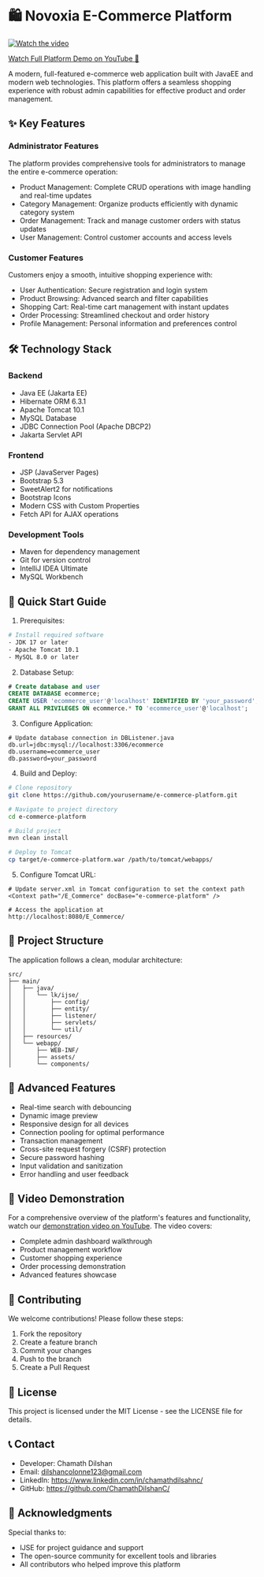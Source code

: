 # 🛍️ Novoxia E-Commerce Platform

[![Watch the video](https://img.shields.io/badge/YouTube-FF0000?style=for-the-badge&logo=youtube&logoColor=white)](https://youtu.be/XgEDiRGkxNQ)

[Watch Full Platform Demo on YouTube 🎥](https://youtu.be/XgEDiRGkxNQ)

A modern, full-featured e-commerce web application built with JavaEE and modern web technologies. This platform offers a seamless shopping experience with robust admin capabilities for effective product and order management.

## ✨ Key Features

### Administrator Features
The platform provides comprehensive tools for administrators to manage the entire e-commerce operation:

- Product Management: Complete CRUD operations with image handling and real-time updates
- Category Management: Organize products efficiently with dynamic category system
- Order Management: Track and manage customer orders with status updates
- User Management: Control customer accounts and access levels

### Customer Features
Customers enjoy a smooth, intuitive shopping experience with:

- User Authentication: Secure registration and login system
- Product Browsing: Advanced search and filter capabilities
- Shopping Cart: Real-time cart management with instant updates
- Order Processing: Streamlined checkout and order history
- Profile Management: Personal information and preferences control

## 🛠️ Technology Stack

### Backend
- Java EE (Jakarta EE)
- Hibernate ORM 6.3.1
- Apache Tomcat 10.1
- MySQL Database
- JDBC Connection Pool (Apache DBCP2)
- Jakarta Servlet API

### Frontend
- JSP (JavaServer Pages)
- Bootstrap 5.3
- SweetAlert2 for notifications
- Bootstrap Icons
- Modern CSS with Custom Properties
- Fetch API for AJAX operations

### Development Tools
- Maven for dependency management
- Git for version control
- IntelliJ IDEA Ultimate
- MySQL Workbench

## 📲 Quick Start Guide

1. Prerequisites:
```bash
# Install required software
- JDK 17 or later
- Apache Tomcat 10.1
- MySQL 8.0 or later
```

2. Database Setup:
```sql
# Create database and user
CREATE DATABASE ecommerce;
CREATE USER 'ecommerce_user'@'localhost' IDENTIFIED BY 'your_password';
GRANT ALL PRIVILEGES ON ecommerce.* TO 'ecommerce_user'@'localhost';
```

3. Configure Application:
```properties
# Update database connection in DBListener.java
db.url=jdbc:mysql://localhost:3306/ecommerce
db.username=ecommerce_user
db.password=your_password
```

4. Build and Deploy:
```bash
# Clone repository
git clone https://github.com/yourusername/e-commerce-platform.git

# Navigate to project directory
cd e-commerce-platform

# Build project
mvn clean install

# Deploy to Tomcat
cp target/e-commerce-platform.war /path/to/tomcat/webapps/
```

5. Configure Tomcat URL:
```properties
# Update server.xml in Tomcat configuration to set the context path
<Context path="/E_Commerce" docBase="e-commerce-platform" />

# Access the application at
http://localhost:8080/E_Commerce/
```

## 🎯 Project Structure

The application follows a clean, modular architecture:

```
src/
├── main/
│   ├── java/
│   │   └── lk/ijse/
│   │       ├── config/
│   │       ├── entity/
│   │       ├── listener/
│   │       ├── servlets/
│   │       └── util/
│   ├── resources/
│   └── webapp/
│       ├── WEB-INF/
│       ├── assets/
│       └── components/
```

## 🚀 Advanced Features

- Real-time search with debouncing
- Dynamic image preview
- Responsive design for all devices
- Connection pooling for optimal performance
- Transaction management
- Cross-site request forgery (CSRF) protection
- Secure password hashing
- Input validation and sanitization
- Error handling and user feedback

## 🎥 Video Demonstration

For a comprehensive overview of the platform's features and functionality, watch our [demonstration video on YouTube](your-youtube-link). The video covers:

- Complete admin dashboard walkthrough
- Product management workflow
- Customer shopping experience
- Order processing demonstration
- Advanced features showcase

## 🤝 Contributing

We welcome contributions! Please follow these steps:

1. Fork the repository
2. Create a feature branch
3. Commit your changes
4. Push to the branch
5. Create a Pull Request

## 📝 License

This project is licensed under the MIT License - see the LICENSE file for details.

## 📞 Contact

- Developer: Chamath Dilshan
- Email: dilshancolonne123@gmail.com
- LinkedIn: https://www.linkedin.com/in/chamathdilsahnc/
- GitHub: https://github.com/ChamathDilshanC/

## 🙏 Acknowledgments

Special thanks to:
- IJSE for project guidance and support
- The open-source community for excellent tools and libraries
- All contributors who helped improve this platform
